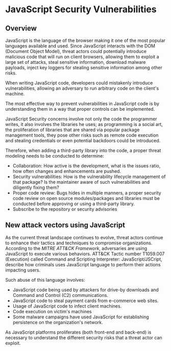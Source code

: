 # JavaScript Security Vulnerabilities

## Overview
JavaScript is the language of the browser making it one of the most popular languages available and used.
Since JavaScript interacts with the DOM (Document Object Model), threat actors could potentially introduce malicious code that will run on client browsers, allowing them to exploit a large set of attacks, steal sensitive information, download malware payloads, inject key loggers for stealing sensitive information among other risks.

When writing JavaScript code, developers could mistakenly introduce vulnerabilities, allowing an adversary to run arbitrary code on the client's machine.

The most effective way to prevent vulnerabilities in JavaScript code is by understanding them in a way that proper controls can be implemented.

JavaScript Security concerns involve not only the code the programmer writes, it also involves the libraries he uses; as programming is a social art, the proliferation of libraries that are shared via popular package management tools, they pose other risks such as remote code execution and stealing credentials or even potential backdoors could be introduced.

Therefore, when adding a third-party library into the code, a proper threat modeling needs to be conducted to determine:
* Collaboration: How active is the development, what is the issues ratio, how often changes and enhancements are pushed.
* Security vulnerabilities: How is the vulnerability lifecycle management of that package? Is the maintainer aware of such vulnerabilities and diligently fixing them?
* Proper code review: Bugs hides in multiple manners, a proper security code review on open source modules/packages and libraries must be conducted before approving or using a third-party library.
* Subscribe to the repository or security advisories

## New attack vectors using JavaScript

As the current threat landscape continues to evolve, threat actors continue to enhance their tactics and techniques to compromise organizations. According to the *MITRE ATT&CK Framework*, adversaries are using JavaScript to execute various behaviors. ATT&CK Tactic number T1059.007 (Execution) called Command and Scripting Interpreter: JavaScript/JSCript, describe how criminals uses JavaScript language to perform their actions impacting users.

Such abuse of this language involves:

* JavaScript code being used by attackers for drive-by downloads and Command and Control (C2) communications.
* JavaScript code to steal payment cards from e-commerce web sites.
* Usage of JavaScript code to infect client machines.
* Code execution on victim's machines
* Some malware campaigns have used JavaScript for establishing persistence on the organization's network.
  
As JavaScript platforms proliferates (both front-end and back-end) is necessary to understand the different security risks that a threat actor can exploit. 